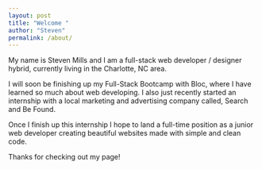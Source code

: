```yaml
---
layout: post
title: "Welcome "
author: "Steven"
permalink: /about/
---
```


My name is Steven Mills and I am a full-stack web developer / designer hybrid, currently living in the Charlotte, NC area.

I will soon be finishing up my Full-Stack Bootcamp with Bloc, where I have learned so much about web developing. I also just recently started an internship with a local marketing and advertising company called, Search and Be Found.

Once I finish up this internship I hope to land a full-time position as a junior web developer creating beautiful websites made with simple and clean code.

Thanks for checking out my page!
